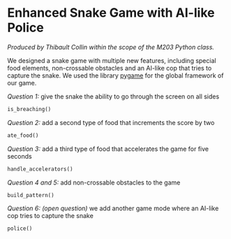 # Enhanced Snake Game with AI-like Police

*Produced by Thibault Collin within the scope of the M203 Python class.*

We designed a snake game with multiple new features, including special food elements, non-crossable obstacles and an AI-like cop that tries to capture the snake. We used the library <ins>pygame</ins> for the global framework of our game.

*Question 1:* give the snake the ability to go through the screen on all sides 

```python 
is_breaching()
```

*Question 2:* add a second type of food that increments the score by two

```python 
ate_food()
```

*Question 3:* add a third type of food that accelerates the game for five seconds

```python 
handle_accelerators()
```

*Question 4 and 5:* add non-crossable obstacles to the game

```python 
build_pattern()
```

*Question 6: (open question)* we add another game mode where an AI-like cop tries to capture the snake 

```python 
police()
```
